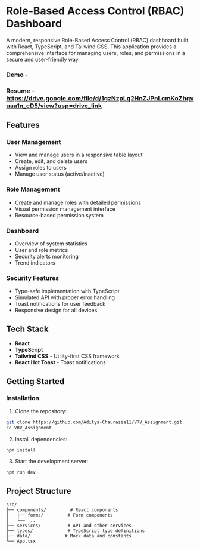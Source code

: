 # Role-Based Access Control (RBAC) Dashboard

A modern, responsive Role-Based Access Control (RBAC) dashboard built with React, TypeScript, and Tailwind CSS. This application provides a comprehensive interface for managing users, roles, and permissions in a secure and user-friendly way.

### Demo - 
### Resume - https://drive.google.com/file/d/1gzNzpLq2HnZJPnLcmKoZhqvuaa1n_cD5/view?usp=drive_link



## Features

### User Management
- View and manage users in a responsive table layout
- Create, edit, and delete users
- Assign roles to users
- Manage user status (active/inactive)

### Role Management
- Create and manage roles with detailed permissions
- Visual permission management interface
- Resource-based permission system

### Dashboard
- Overview of system statistics
- User and role metrics
- Security alerts monitoring
- Trend indicators

### Security Features
- Type-safe implementation with TypeScript
- Simulated API with proper error handling
- Toast notifications for user feedback
- Responsive design for all devices

## Tech Stack

- **React** 
- **TypeScript** 
- **Tailwind CSS** - Utility-first CSS framework
- **React Hot Toast** - Toast notifications

## Getting Started

### Installation

1. Clone the repository:
```bash
git clone https://github.com/Aditya-Chaurasia11/VRV_Assignment.git
cd VRV_Assignment
```

2. Install dependencies:
```bash
npm install
```

3. Start the development server:
```bash
npm run dev
```

## Project Structure

```
src/
├── components/         # React components
│   ├── forms/         # Form components
│   └── ...           
├── services/          # API and other services
├── types/             # TypeScript type definitions
├── data/             # Mock data and constants
└── App.tsx           
```

